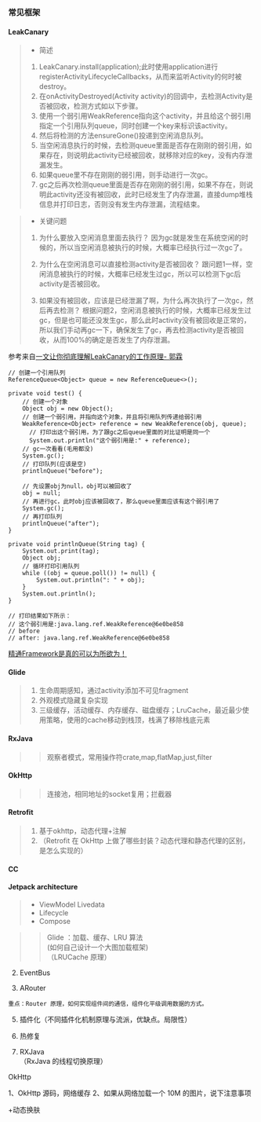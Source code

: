 ### 常见框架



#### LeakCanary

> * 简述
> 1. LeakCanary.install(application);此时使用application进行registerActivityLifecycleCallbacks，从而来监听Activity的何时被destroy。
> 2. 在onActivityDestroyed(Activity activity)的回调中，去检测Activity是否被回收，检测方式如以下步骤。
> 3. 使用一个弱引用WeakReference指向这个activity，并且给这个弱引用指定一个引用队列queue，同时创建一个key来标识该activity。
> 4. 然后将检测的方法ensureGone()投递到空闲消息队列。
> 5. 当空闲消息执行的时候，去检测queue里面是否存在刚刚的弱引用，如果存在，则说明此activity已经被回收，就移除对应的key，没有内存泄漏发生。
> 6. 如果queue里不存在刚刚的弱引用，则手动进行一次gc。
> 7. gc之后再次检测queue里面是否存在刚刚的弱引用，如果不存在，则说明此activity还没有被回收，此时已经发生了内存泄漏，直接dump堆栈信息并打印日志，否则没有发生内存泄漏，流程结束。

> + 关键问题
> 1. 为什么要放入空闲消息里面去执行？
> 因为gc就是发生在系统空闲的时候的，所以当空闲消息被执行的时候，大概率已经执行过一次gc了。
>
> 2. 为什么在空闲消息可以直接检测activity是否被回收？
> 跟问题1一样，空闲消息被执行的时候，大概率已经发生过gc，所以可以检测下gc后activity是否被回收。
>
> 3. 如果没有被回收，应该是已经泄漏了啊，为什么再次执行了一次gc，然后再去检测？
> 根据问题2，空闲消息被执行的时候，大概率已经发生过gc，但是也可能还没发生gc，那么此时activity没有被回收是正常的，所以我们手动再gc一下，确保发生了gc，再去检测activity是否被回收，从而100%的确定是否发生了内存泄漏。

 参考来自[一文让你彻底理解LeakCanary的工作原理- 郭霖](https://mp.weixin.qq.com/s?__biz=MzA5MzI3NjE2MA==&mid=2650261737&idx=1&sn=58c7d21cb64da2ce7cd56ae3f840bb85&chksm=88633986bf14b09070c9afee8da0dfe8f59f3ff361d3a243d7c8b2048e191b5414238a4bcf09&scene=27)
```
// 创建一个引用队列
ReferenceQueue<Object> queue = new ReferenceQueue<>();

private void test() {
    // 创建一个对象
    Object obj = new Object();
    // 创建一个弱引用，并指向这个对象，并且将引用队列传递给弱引用
    WeakReference<Object> reference = new WeakReference(obj, queue);
      // 打印出这个弱引用，为了跟gc之后queue里面的对比证明是同一个
      System.out.println("这个弱引用是:" + reference);
    // gc一次看看(毛用都没)
    System.gc();
    // 打印队列(应该是空)
    printlnQueue("before");

    // 先设置obj为null，obj可以被回收了
    obj = null;
    // 再进行gc，此时obj应该被回收了，那么queue里面应该有这个弱引用了
    System.gc();
    // 再打印队列
    printlnQueue("after");
}

private void printlnQueue(String tag) {
    System.out.print(tag);
    Object obj;
    // 循环打印引用队列
    while ((obj = queue.poll()) != null) {
        System.out.println(": " + obj);
    }
    System.out.println();
}

// 打印结果如下所示：
// 这个弱引用是:java.lang.ref.WeakReference@6e0be858
// before
// after: java.lang.ref.WeakReference@6e0be858

```
[精通Framework是真的可以为所欲为！](https://mp.weixin.qq.com/s?__biz=MzA5MzI3NjE2MA==&mid=2650261619&idx=1&sn=94c3d945594794a82c798db338332e9a&chksm=8863391cbf14b00a7c1c78e905e5b75a035132163138f2564aec2777409bbf81aea94117098a&scene=21#wechat_redirect)



#### Glide
> 1. 生命周期感知，通过activity添加不可见fragment
> 2. 外观模式隐藏复杂实现
> 3. 三级缓存，活动缓存、内存缓存、磁盘缓存；LruCache，最近最少使用策略，使用的cache移动到栈顶，栈满了移除栈底元素



#### RxJava
> > 观察者模式，常用操作符crate,map,flatMap,just,filter



#### OkHttp
> > 连接池，相同地址的socket复用；拦截器



#### Retrofit
> 1. 基于okhttp，动态代理+注解
> 2. （Retrofit 在 OkHttp 上做了哪些封装？动态代理和静态代理的区别，是怎么实现的）



#### CC
>

#### Jetpack architecture
> + ViewModel Livedata
> + Lifecycle
> + Compose


> > Glide ：加载、缓存、LRU 算法  
(如何自己设计一个大图加载框架)  
（LRUCache 原理）

2. EventBus


4. ARouter

```
重点：Router 原理，如何实现组件间的通信，组件化平级调用数据的方式。
```

5. 插件化（不同插件化机制原理与流派，优缺点。局限性）


6. 热修复

7. RXJava  
（RxJava 的线程切换原理）



OkHttp


1、OkHttp 源码，网络缓存
2、如果从网络加载一个 10M 的图片，说下注意事项

+动态换肤
